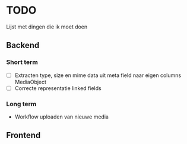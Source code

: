# TODO

Lijst met dingen die ik moet doen

## Backend

### Short term

- [ ] Extracten type, size en mime data uit meta field naar eigen columns MediaObject
- [ ] Correcte representatie linked fields

### Long term

- Workflow uploaden van nieuwe media

## Frontend
